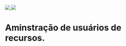 <a href="https://nodejs.org/docs/latest-v21.x/api/" alt="nodejs" target="_blank">
<img src="https://img.shields.io/badge/Node.js%2021.1.0-006d19?&logo=nodedotjs&logoColor=FFFFFF&style=flat">
</a>   
<a href="https://www.typescriptlang.org/pt/docs/" alt="nodejs" target="_blank">
<img src="https://img.shields.io/badge/Typescript%205.2.2-137cc2?&logo=typescript&logoColor=FFFFFF&style=flat">
</a>   

# Aminstração de usuários de recursos.
